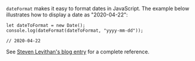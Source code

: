 `dateFormat` makes it easy to format dates in JavaScript. The example below illustrates how to display a date as "2020-04-22":
```
let dateToFormat = new Date();
console.log(dateFormat(dateToFormat, "yyyy-mm-dd"));

// 2020-04-22
```

See [Steven Levithan's blog entry](http://blog.stevenlevithan.com/archives/date-time-format) for a complete reference.